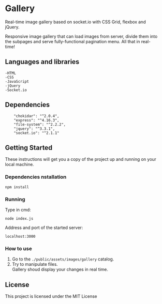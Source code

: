 # Gallery

Real-time image gallery based on socket.io with CSS Grid, flexbox and jQuery.

Responsive image gallery that can load images from server,
divide them into the subpages and serve
fully-functional pagination menu.
All that in real-time!

## Languages and libraries

    -HTML  
    -CSS  
    -JavaScript  
    -jQuery  
    -Socket.io

## Dependencies

        "chokidar": "^2.0.4",
        "express": "^4.16.3",
        "file-system": "^2.2.2",
        "jquery": "^3.3.1",
        "socket.io": "^2.1.1"

## Getting Started

These instructions will get you a copy of the project up and running on your local machine.

### Dependencies nstallation

```
npm install
```

### Running

Type in cmd:

```
node index.js
```

Address and port of the started server:

```
localhost:3000
```

### How to use

1. Go to the ```./public/assets/images/gallery``` catalog.  
2. Try to manipulate files.  
Gallery shoud display your changes in real time.

## License

This project is licensed under the MIT License
